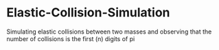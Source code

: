# Elastic-Collision-Simulation
Simulating elastic collisions between two masses and observing that the number of collisions is the first (n) digits of pi
